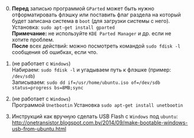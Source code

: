 0. **Перед** записью программой ```GParted``` может быть нужно отформатировать флэшку или поставить флаг раздела на который будет записана система в ```boot``` (для загрузки системы с него).  
Установка: ```sudo apt-get install gparted```  
**Примечание:** не используйте ```KDE Parted Manager``` и др. если не хотите проблем.  
**После** всех действий: можно посмотреть командой ```sudo fdisk -l``` сообщения об ошибках, если что.

1. (не работает с ```Windows```)  
Набираем: ```sudo fdisk -l``` и угадываем путь к флэшке (пример: ```/dev/sdb```)  
Записываем: ```sudo dd if=/usr/home/ubuntu.iso of=/dev/sdb status=progress bs=8MB;sync```

2. (не работает с ```Windows```)  
Программой ```Unetbootin```
Установка ```sudo apt-get install unetbootin```

3. Инструкций как вручную сделать USB Flash с ```Windows``` под ```ubuntu```:  
http://onetransistor.blogspot.com.by/2014/09/make-bootable-windows-usb-from-ubuntu.html
